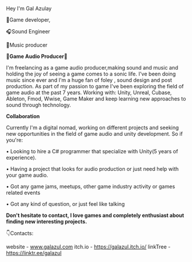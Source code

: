 Hey I'm Gal Azulay

🧩Game developer, 

🎧Sound Engineer 

🎹Music producer 


**🧩Game Audio Producer🎹**

I'm freelancing as a game audio producer,making sound and music and holding the joy of seeing a game comes to a sonic life.
I've been doing music since ever and I'm a huge fan of foley , sound design and post production.
As part of my passion to game I've been exploring the field of game audio at the past 7 years.
Working with:
Unity, Unreal, Cubase, Ableton, Fmod, Wwise, Game Maker and keep learning new approaches to sound through technology.

**Collaboration** 

Currently I'm a digital nomad, working on different projects and seeking new opportunities in the field of game audio and unity development.
So if you're:

• Looking to hire a C# programmer that specialize with Unity(5 years of experience).

• Having a project that looks for audio production or just need help with your game audio.

• Got any game jams, meetups, other game industry activity or games related events

• Got any kind of question, or just feel like talking

**Don't hesitate to contact, I love games and completely enthusiast about finding new interesting projects.**

👇Contacts:

website - www.galazul.com
itch.io - https://galazul.itch.io/
linkTree - https://linktr.ee/galazul

